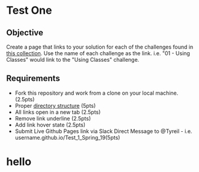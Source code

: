 # Test One

## Objective
Create a page that links to your solution for each of the challenges found in [this collection](https://codepen.io/collection/nbRyBg/). Use the name of each challenge as the link. i.e. "01 - Using Classes" would link to the "Using Classes" challenge. 

## Requirements 
* Fork this repository and work from a clone on your local machine. (2.5pts) 
* Proper [directory structure](https://s3-us-west-2.amazonaws.com/s.cdpn.io/35534/directory-structure.png) (5pts)
* All links open in a new tab (2.5pts)
* Remove link underline (2.5pts)
* Add link hover state (2.5pts)
* Submit Live Github Pages link via Slack Direct Message to @Tyreil  - i.e. username.github.io/Test_1_Spring_19(5pts)


<h1> hello </h1>

